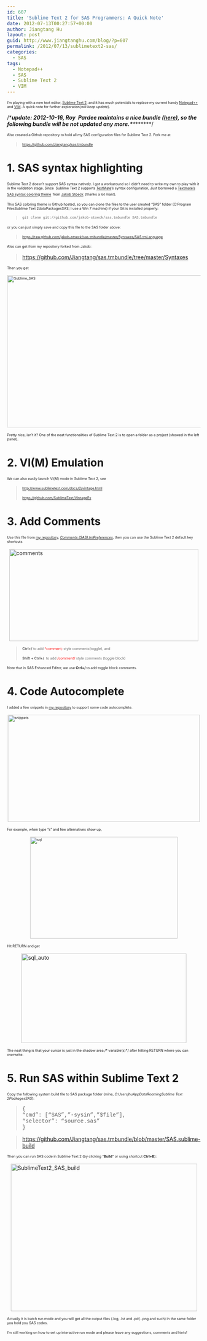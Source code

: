 ```yaml
---
id: 607
title: 'Sublime Text 2 for SAS Programmers: A Quick Note'
date: 2012-07-13T00:27:57+00:00
author: Jiangtang Hu
layout: post
guid: http://www.jiangtanghu.com/blog/?p=607
permalink: /2012/07/13/sublimetext2-sas/
categories:
  - SAS
tags:
  - Notepad++
  - SAS
  - Sublime Text 2
  - VIM
---
```

<span style="font-size: xx-small;">I’m playing with a new text editor, </span><a href="http://www.sublimetext.com/" target="_blank"><span style="font-size: xx-small;">Sublime Text 2</span></a><span style="font-size: xx-small;">, and it has much potentials to replace my current handy </span><a href="http://support.sas.com/resources/papers/proceedings11/211-2011.pdf" target="_blank"><span style="font-size: xx-small;">Notepad++</span></a> <span style="font-size: xx-small;">and </span><a href="http://www.jiangtanghu.com/blog/2011/11/13/vim-as-a-sas-ide/" target="_blank"><span style="font-size: xx-small;">VIM</span></a><span style="font-size: xx-small;">. A quick note for further exploration(<em>will keep update</em>).</span>

/\****update: 2012-10-16, Roy  Pardee maintains a nice bundle (<a href="http://implementing-vdw.blogspot.com/2012/10/new-sublime-text-package-available-for.html" target="_blank"><em>here</em></a>), so the following bundle will be not updated any more.\***\***\*****/

<span style="font-size: xx-small;">Also created a Github repository to hold all my SAS configuration files for Sublime Text 2. Fork me at</span>

> <span style="font-size: xx-small;"><a href="https://github.com/Jiangtang/sas.tmbundle">https://github.com/Jiangtang/sas.tmbundle</a></span>

# <span style="font-weight: bold;">1. SAS syntax highlighting</span>

<span style="font-size: xx-small;">Sublime Text 2 doesn’t support SAS syntax natively. I got a workaround so I didn’t need to write my own to play with it in the validation stage. Since  Sublime Text 2 supports </span><a href="http://macromates.com/" target="_blank"><span style="font-size: xx-small;">TextMate</span></a><span style="font-size: xx-small;">’s syntax configuration, Just borrowed a </span><a href="https://github.com/jakob-stoeck/sas.tmbundle" target="_blank"><span style="font-size: xx-small;">Textmate’s SAS syntax coloring theme</span></a> <span style="font-size: xx-small;">from </span><a href="https://github.com/jakob-stoeck" target="_blank"><span style="font-size: xx-small;">Jakob Stoeck</span></a> <span style="font-size: xx-small;">(thanks a lot man!).</span>

<span style="font-size: xx-small;">This SAS coloring theme is Github hosted, so you can clone the files to the user created “SAS” folder (C:Program FilesSublime Text 2dataPackagesSAS; I use a Win 7 machine) if your Git is installed properly:</span>

> <span style="font-family: 'Courier New'; font-size: xx-small;">git clone git://github.com/jakob-stoeck/sas.tmbundle SAS.tmbundle</span>

<span style="font-size: xx-small;">or you can just simply save and copy this file to the SAS folder above:</span>

> [<span style="font-size: xx-small;">https://raw.github.com/jakob-stoeck/sas.tmbundle/master/Syntaxes/SAS.tmLanguage</span>](https://raw.github.com/jakob-stoeck/sas.tmbundle/master/Syntaxes/SAS.tmLanguage)

<span style="font-size: xx-small;">Also can get from my repository forked from Jakob:</span>

> <https://github.com/Jiangtang/sas.tmbundle/tree/master/Syntaxes>

<span style="font-size: xx-small;">Then you get</span>

[<span style="font-size: xx-small;"><img style="background-image: none; margin: 3px auto 5px; padding-left: 0px; padding-right: 0px; display: block; float: none; padding-top: 0px; border-width: 0px;" title="Sublime_SAS" src="http://www.jiangtanghu.com/blog/wp-content/uploads/2012/07/Sublime_SAS_thumb.png" alt="Sublime_SAS" width="528" height="396" border="0" /></span>](http://www.jiangtanghu.com/blog/wp-content/uploads/2012/07/Sublime_SAS.png)

<span style="font-size: xx-small;">Pretty nice, isn’t it? One of the neat functionalities of Sublime Text 2 is to open a folder as a project (showed in the left panel).</span>

# <span style="font-weight: bold;">2. VI(M) Emulation</span>

<span style="font-size: xx-small;">We can also easily launch Vi(M) mode in Sublime Text 2, see</span>

> [<span style="font-size: xx-small;">http://www.sublimetext.com/docs/2/vintage.html</span>](http://www.sublimetext.com/docs/2/vintage.html)
> 
> [<span style="font-size: xx-small;">https://github.com/SublimeText/VintageEx</span>](https://github.com/SublimeText/VintageEx)

# <span style="font-weight: bold;">3. Add Comments</span>

<span style="font-size: xx-small;">Use this file from <a href="https://github.com/Jiangtang/sas.tmbundle" target="_blank">my repository</a>, <em><a href="https://github.com/Jiangtang/sas.tmbundle/blob/master/Comments%20(SAS).tmPreferences" target="_blank">Comments (SAS).tmPreferences</a></em>, then you can use the Sublime Text 2 default key shortcuts </span>

[<img style="background-image: none; margin: 3px auto 5px; padding-left: 0px; padding-right: 0px; display: block; float: none; padding-top: 0px; border-width: 0px;" title="comments" src="http://www.jiangtanghu.com/blog/wp-content/uploads/2012/07/comments_thumb.png" alt="comments" width="492" height="240" border="0" />](http://www.jiangtanghu.com/blog/wp-content/uploads/2012/07/comments.png)

> <span style="font-size: xx-small;"><strong>Ctrl+/</strong> to add <span style="color: #ff0000;">*comment;</span> style comments(toggle), and</span>
> 
> <span style="font-size: xx-small;"><strong>Shift + </strong><span style="font-size: xx-small;"><strong>Ctrl+/</strong>  to add <span style="color: #ff0000;">/*comment*/</span> style comments (toggle block)</span></span>

<span style="font-size: xx-small;">Note that in SAS Enhanced Editor, we use <span style="font-size: xx-small;"><strong>Ctrl+/ </strong></span>to add toggle block comments.</span>

# <span style="font-weight: bold;">4. Code Autocomplete</span>

<span style="font-size: xx-small;">I added a few snippets in <a href="https://github.com/Jiangtang/sas.tmbundle" target="_blank">my repository</a> to support some code autocomplete. </span>

<span style="font-size: xx-small;"><a href="http://www.jiangtanghu.com/blog/wp-content/uploads/2012/07/snippets.png"><img style="background-image: none; margin: 3px auto 5px; padding-left: 0px; padding-right: 0px; display: block; float: none; padding-top: 0px; border-width: 0px;" title="snippets" src="http://www.jiangtanghu.com/blog/wp-content/uploads/2012/07/snippets_thumb.png" alt="snippets" width="500" height="279" border="0" /></a></span>

<span style="font-size: xx-small;">For example, when type “s” and few alternatives show up,</span>

<span style="font-size: xx-small;"><a href="http://www.jiangtanghu.com/blog/wp-content/uploads/2012/07/sql.png"><img style="background-image: none; margin: 3px auto 5px; padding-left: 0px; padding-right: 0px; display: block; float: none; padding-top: 0px; border-width: 0px;" title="sql" src="http://www.jiangtanghu.com/blog/wp-content/uploads/2012/07/sql_thumb.png" alt="sql" width="384" height="265" border="0" /></a></span>

<span style="font-size: xx-small;">Hit RETURN and get</span>

[<img style="background-image: none; margin: 3px auto 5px; padding-left: 0px; padding-right: 0px; display: block; float: none; padding-top: 0px; border-width: 0px;" title="sql_auto" src="http://www.jiangtanghu.com/blog/wp-content/uploads/2012/07/sql_auto_thumb.png" alt="sql_auto" width="430" height="233" border="0" />](http://www.jiangtanghu.com/blog/wp-content/uploads/2012/07/sql_auto.png)

<span style="font-size: xx-small;">The neat thing is that your cursor is just in the shadow area /* variable(s)*/ after hitting RETURN where you can overwrite.</span>

# 5. Run SAS within Sublime Text 2

<span style="font-size: xx-small;">Copy the following system build file to SAS package folder (mine, <em>C:UsersjhuAppDataRoamingSublime Text 2PackagesSAS</em>):</span>

> <span style="font-family: 'Courier New';">{<br /> &#8220;cmd&#8221;: [&#8220;SAS&#8221;,&#8221;-sysin&#8221;,&#8221;$file&#8221;],<br /> &#8220;selector&#8221;: &#8220;source.sas&#8221;<br /> }<br /> </span>

> <https://github.com/Jiangtang/sas.tmbundle/blob/master/SAS.sublime-build>

<span style="font-size: xx-small;">Then you can run SAS code in Sublime Text 2 (by clicking “<strong>Build</strong>” or using shortcut <strong>Ctrl+B</strong>):</span>

[<img style="background-image: none; margin: 3px auto 5px; padding-left: 0px; padding-right: 0px; display: block; float: none; padding-top: 0px; border: 0px;" title="SublimeText2_SAS_build" src="http://www.jiangtanghu.com/blog/wp-content/uploads/2012/08/SublimeText2_SAS_build_thumb.png" alt="SublimeText2_SAS_build" width="485" height="384" border="0" />](http://www.jiangtanghu.com/blog/wp-content/uploads/2012/08/SublimeText2_SAS_build.png)

<span style="font-size: xx-small;">Actually it is batch run mode and you will get all the output files (.log, .lst and .pdf, .png and such) in the same folder you hold you SAS codes.</span>

<span style="font-size: xx-small;">I’m still working on how to set up interactive run mode and please leave any suggestions, comments and hints!</span>